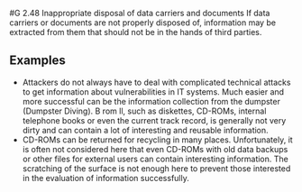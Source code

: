 #G 2.48 Inappropriate disposal of data carriers and documents
If data carriers or documents are not properly disposed of, information may be extracted from them that should not be in the hands of third parties.



## Examples 
* Attackers do not always have to deal with complicated technical attacks to get information about vulnerabilities in IT systems. Much easier and more successful can be the information collection from the dumpster (Dumpster Diving). B rom ll, such as diskettes, CD-ROMs, internal telephone books or even the current track record, is generally not very dirty and can contain a lot of interesting and reusable information.
* CD-ROMs can be returned for recycling in many places. Unfortunately, it is often not considered here that even CD-ROMs with old data backups or other files for external users can contain interesting information. The scratching of the surface is not enough here to prevent those interested in the evaluation of information successfully.




